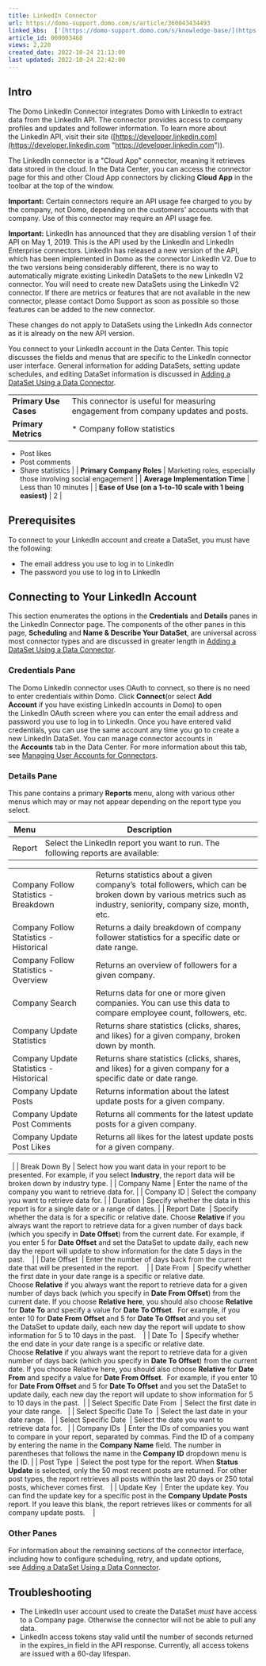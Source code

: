 ```yaml
---
title: LinkedIn Connector
url: https://domo-support.domo.com/s/article/360043434493
linked_kbs:  ['[https://domo-support.domo.com/s/knowledge-base/](https://domo-support.domo.com/s/knowledge-base/)', '[https://domo-support.domo.com/s/](https://domo-support.domo.com/s/)', '[https://domo-support.domo.com/s/topic/0TO5w000000ZammGAC](https://domo-support.domo.com/s/topic/0TO5w000000ZammGAC)', '[https://domo-support.domo.com/s/topic/0TO5w000000ZanLGAS](https://domo-support.domo.com/s/topic/0TO5w000000ZanLGAS)', '[https://domo-support.domo.com/s/topic/0TO5w000000ZaoQGAS](https://domo-support.domo.com/s/topic/0TO5w000000ZaoQGAS)', '[https://domo-support.domo.com/s/article/360042926274](https://domo-support.domo.com/s/article/360042926274)', '[https://domo-support.domo.com/s/article/360042926054](https://domo-support.domo.com/s/article/360042926054)', '[https://domo-support.domo.com/s/article/360043434493](https://domo-support.domo.com/s/article/360043434493)', '[https://domo-support.domo.com/s/topic/0TO5w000000ZaoQGAS/api-connectors](https://domo-support.domo.com/s/topic/0TO5w000000ZaoQGAS/api-connectors)', '[https://domo-support.domo.com/s/article/360043429933](https://domo-support.domo.com/s/article/360043429933)', '[https://domo-support.domo.com/s/article/360043429953](https://domo-support.domo.com/s/article/360043429953)', '[https://domo-support.domo.com/s/article/360042925494](https://domo-support.domo.com/s/article/360042925494)', '[https://domo-support.domo.com/s/article/360043429913](https://domo-support.domo.com/s/article/360043429913)', '[https://domo-support.domo.com/s/article/4408174643607](https://domo-support.domo.com/s/article/4408174643607)', '[https://domo-support.domo.com/s/login/](https://domo-support.domo.com/s/login/)']
article_id: 000003468
views: 2,220
created_date: 2022-10-24 21:13:00
last updated: 2022-10-24 22:42:00
---
```




Intro
-----


The Domo LinkedIn Connector integrates Domo with LinkedIn to extract data from the LinkedIn API. The connector provides access to company profiles and updates and follower information. To learn more about the LinkedIn API, visit their site ([https://developer.linkedin.com](https://developer.linkedin.com "https://developer.linkedin.com")).


The LinkedIn connector is a "Cloud App" connector, meaning it retrieves data stored in the cloud. In the Data Center, you can access the connector page for this and other Cloud App connectors by clicking **Cloud App** in the toolbar at the top of the window.




 

**Important:** Certain connectors require an API usage fee charged to you by the company, not Domo, depending on the customers' accounts with that company. Use of this connector may require an API usage fee.





 

**Important:** LinkedIn has announced that they are disabling version 1 of their API on May 1, 2019. This is the API used by the LinkedIn and LinkedIn Enterprise connectors. LinkedIn has released a new version of the API, which has been implemented in Domo as the connector LinkedIn V2. Due to the two versions being considerably different, there is no way to automatically migrate existing LinkedIn DataSets to the new LinkedIn V2 connector. You will need to create new DataSets using the LinkedIn V2 connector. If there are metrics or features that are not available in the new connector, please contact Domo Support as soon as possible so those features can be added to the new connector.   
   
 These changes do not apply to DataSets using the LinkedIn Ads connector as it is already on the new API version. 



  
 You connect to your LinkedIn account in the Data Center. This topic discusses the fields and menus that are specific to the LinkedIn connector user interface. General information for adding DataSets, setting update schedules, and editing DataSet information is discussed in [Adding a DataSet Using a Data Connector](/s/article/360042926274 "Adding a DataSet Using a Data Connector").




|  |  |
| --- | --- |
| **Primary Use Cases** | This connector is useful for measuring engagement from company updates and posts. |
| **Primary Metrics** | * Company follow statistics
* Post likes
* Post comments
* Share statistics
 |
| **Primary Company Roles** | Marketing roles, especially those involving social engagement |
| **Average Implementation Time** | Less than 10 minutes |
| **Ease of Use (on a 1-to-10 scale with 1 being easiest)** | 2 |


Prerequisites
-------------


To connect to your LinkedIn account and create a DataSet, you must have the following:


* The email address you use to log in to LinkedIn
* The password you use to log in to LinkedIn


Connecting to Your LinkedIn Account
-----------------------------------


This section enumerates the options in the **Credentials** and **Details** panes in the LinkedIn Connector page. The components of the other panes in this page, **Scheduling** and **Name & Describe Your DataSet**, are universal across most connector types and are discussed in greater length in [Adding a DataSet Using a Data Connector](/s/article/360042926274 "Adding a DataSet Using a Data Connector").


### Credentials Pane


The Domo LinkedIn connector uses OAuth to connect, so there is no need to enter credentials within Domo. Click **Connect**(or select **Add Account** if you have existing LinkedIn accounts in Domo) to open the LinkedIn OAuth screen where you can enter the email address and password you use to log in to LinkedIn. Once you have entered valid credentials, you can use the same account any time you go to create a new LinkedIn DataSet. You can manage connector accounts in the **Accounts** tab in the Data Center. For more information about this tab, see [Managing User Accounts for Connectors](/s/article/360042926054 "Managing User Accounts for Connectors").


### Details Pane


This pane contains a primary **Reports** menu, along with various other menus which may or may not appear depending on the report type you select.




| Menu | Description |
| --- | --- |
| Report | Select the LinkedIn report you want to run. The following reports are available:

|  |  |
| --- | --- |
| Company Follow Statistics - Breakdown | Returns statistics about a given company’s  total followers, which can be broken down by various metrics such as industry, seniority, company size, month, etc. |
| Company Follow Statistics - Historical | Returns a daily breakdown of company follower statistics for a specific date or date range. |
| Company Follow Statistics - Overview | Returns an overview of followers for a given company. |
| Company Search | Returns data for one or more given companies. You can use this data to compare employee count, followers, etc. |
| Company Update Statistics | Returns share statistics (clicks, shares, and likes) for a given company, broken down by month.  |
| Company Update Statistics - Historical | Returns share statistics (clicks, shares, and likes) for a given company for a specific date or date range. |
| Company Update Posts | Returns information about the latest update posts for a given company.   |
| Company Update Post Comments  | Returns all comments for the latest update posts for a given company.  |
| Company Update Post Likes  | Returns all likes for the latest update posts for a given company.  |

  |
| Break Down By | Select how you want data in your report to be presented. For example, if you select **Industry**, the report data will be broken down by industry type. |
| Company Name | Enter the name of the company you want to retrieve data for. |
| Company ID | Select the company you want to retrieve data for. |
| Duration | Specify whether the data in this report is for a single date or a range of dates. |
| Report Date  | Specify whether the data is for a specific or relative date. Choose **Relative** if you always want the report to retrieve data for a given number of days back (which you specify in **Date Offset**) from the current date. For example, if you enter 5 for **Date Offset** and set the DataSet to update daily, each new day the report will update to show information for the date 5 days in the past.    |
| Date Offset  | Enter the number of days back from the current date that will be presented in the report.    |
| Date From  | Specify whether the first date in your date range is a specific or relative date. Choose **Relative** if you always want the report to retrieve data for a given number of days back (which you specify in **Date From Offset**) from the current date. If you choose **Relative here**, you should also choose **Relative** for **Date To** and specify a value for **Date To Offset**. 
For example, if you enter 10 for **Date From Offset** and 5 for **Date To Offset** and you set the DataSet to update daily, each new day the report will update to show information for 5 to 10 days in the past.    |
| Date To  | Specify whether the end date in your date range is a specific or relative date. Choose **Relative** if you always want the report to retrieve data for a given number of days back (which you specify in **Date To Offset**) from the current date. If you choose Relative here, you should also choose **Relative** for **Date From** and specify a value for **Date From Offset**. 
For example, if you enter 10 for **Date From Offset** and 5 for **Date To Offset** and you set the DataSet to update daily, each new day the report will update to show information for 5 to 10 days in the past.  |
| Select Specific Date From  | Select the first date in your date range.   |
| Select Specific Date To  | Select the last date in your date range.   |
| Select Specific Date  | Select the date you want to retrieve data for.   |
| Company IDs  | Enter the IDs of companies you want to compare in your report, separated by commas. Find the ID of a company by entering the name in the **Company Name** field. The number in parentheses that follows the name in the **Company ID** dropdown menu is the ID. |
| Post Type  | Select the post type for the report. When **Status Update** is selected, only the 50 most recent posts are returned. For other post types, the report retrieves all posts within the last 20 days or 250 total posts, whichever comes first.   |
| Update Key  | Enter the update key. You can find the update key for a specific post in the **Company Update Posts** report. If you leave this blank, the report retrieves likes or comments for all company update posts.    |


### Other Panes


For information about the remaining sections of the connector interface, including how to configure scheduling, retry, and update options, see [Adding a DataSet Using a Data Connector](/s/article/360042926274).


Troubleshooting
---------------


* The LinkedIn user account used to create the DataSet *must* have access to a Company page. Otherwise the connector will not be able to pull any data.
* LinkedIn access tokens stay valid until the number of seconds returned in the expires\_in field in the API response. Currently, all access tokens are issued with a 60-day lifespan.
